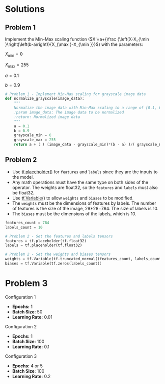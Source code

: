 
# Solutions
## Problem 1
Implement the Min-Max scaling function ($X'=a+{\frac {\left(X-X_{\min }\right)\left(b-a\right)}{X_{\max }-X_{\min }}}$) with the parameters:

$X_{\min }=0$

$X_{\max }=255$

$a=0.1$

$b=0.9$


```python
# Problem 1 - Implement Min-Max scaling for grayscale image data
def normalize_grayscale(image_data):
    """
    Normalize the image data with Min-Max scaling to a range of [0.1, 0.9]
    :param image_data: The image data to be normalized
    :return: Normalized image data
    """
    a = 0.1
    b = 0.9
    grayscale_min = 0
    grayscale_max = 255
    return a + ( ( (image_data - grayscale_min)*(b - a) )/( grayscale_max - grayscale_min ) )
```

## Problem 2
- Use [tf.placeholder()](https://www.tensorflow.org/api_docs/python/io_ops.html#placeholder) for `features` and `labels` since they are the inputs to the model.
- Any math operations must have the same type on both sides of the operator.  The weights are float32, so the `features` and `labels` must also be float32.
- Use [tf.Variable()](https://www.tensorflow.org/api_docs/python/state_ops.html#Variable) to allow `weights` and `biases` to be modified.
- The `weights` must be the dimensions of features by labels.  The number of features is the size of the image, 28*28=784.  The size of labels is 10.
- The `biases` must be the dimensions of the labels, which is 10.


```python
features_count = 784
labels_count = 10

# Problem 2 - Set the features and labels tensors
features = tf.placeholder(tf.float32)
labels = tf.placeholder(tf.float32)

# Problem 2 - Set the weights and biases tensors
weights = tf.Variable(tf.truncated_normal((features_count, labels_count)))
biases = tf.Variable(tf.zeros(labels_count))
```

# Problem 3
Configuration 1
* **Epochs:** 1
* **Batch Size:** 50
* **Learning Rate:** 0.01

Configuration 2
* **Epochs:** 1
* **Batch Size:** 100
* **Learning Rate:** 0.1

Configuration 3
* **Epochs:** 4 or 5
* **Batch Size:** 100
* **Learning Rate:** 0.2
